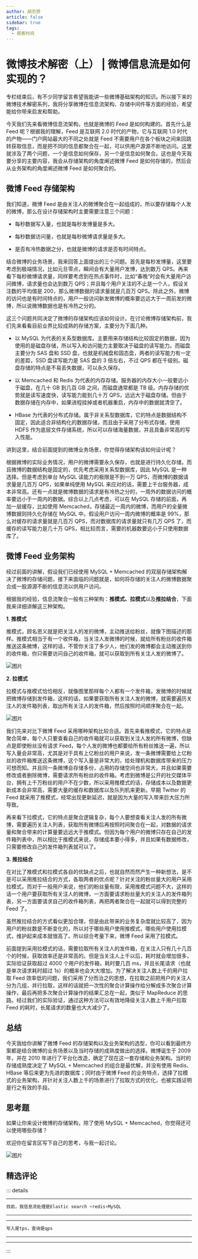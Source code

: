 ```yaml
--- 
author: 胡忠想
article: false
sidebar: true
tags: 
  - 极客时间 
--- 
```

#         微博技术解密（上） | 微博信息流是如何实现的？      
专栏结束后，有不少同学留言希望我能讲一些微博基础架构的知识。所以接下来的微博技术解密系列，我将分享微博在信息流架构、存储中间件等方面的经验，希望能给你带来启发和帮助。
<span class="orange">今天我们先来看微博信息流架构，也就是微博的 Feed 是如何构建的。</span>首先什么是 Feed 呢？根据我的理解，Feed 是互联网 2.0 时代的产物，它与互联网 1.0 时代的产物——门户网站最大的不同之处就是 Feed 不需要用户在各个板块之间来回跳转获取信息，而是把不同的信息都聚合在一起，可以供用户源源不断地访问。这里就涉及了两个问题，一个是信息如何保存，另一个是信息如何聚合。这也是今天我要分享的主要内容，我会从存储架构的角度阐述微博 Feed 是如何存储的，然后会从业务架构的角度阐述微博 Feed 是如何聚合的。
## 微博 Feed 存储架构
我们知道，微博 Feed 是由关注人的微博聚合在一起组成的，所以要存储每个人发的微博，那么在设计存储架构时主要需要注意三个问题：
- 每秒数据写入量，也就是每秒发博量是多大。
- 每秒数据访问量，也就是每秒微博请求量是多大。
- 是否有冷热数据之分，也就是微博的请求是否有时间特点。
结合微博的业务场景，我来回答上面提出的三个问题。首先是每秒发博量，这里要考虑到极端情况，比如元旦零点，瞬间会有大量用户发博，达到数万 QPS。再来看下每秒微博请求量，同样要考虑到在热点事件时，比如“春晚”时会有大量用户访问微博，请求量也会达到数万 QPS；并且每个用户关注的不止是一个人，假设关注数的平均值是 200，那么微博数据的请求量就是几百万 QPS。除此之外，微博的访问也是有时间特点的，用户一般访问新发微博的概率要远远大于一周前发的微博，所以说微博数据也是有冷热之分的。
这三个问题共同决定了微博的存储架构应该如何设计。在讨论微博存储架构前，我们先来看看目前业界比较成熟的存储方案，主要分为下面几种。
- 以 MySQL 为代表的关系型数据库。主要用来存储结构比较固定的数据，因为使用的是磁盘存储，所以写入和访问能力主要取决于磁盘的读写能力。而磁盘主要分为 SAS 盘和 SSD 盘，也就是机械盘和固态盘，两者的读写能力有一定的差距，SSD 盘读写能力是 SAS 盘的 3 倍左右，不过 QPS 都在千级别。磁盘存储的特点是不易丢失数据，可以永久保存。
- 以 Memcached 和 Redis 为代表的内存存储。服务器的内存大小一般要远小于磁盘，在几十 GB 到几百 GB 之间，而磁盘通常都是 TB 级。内存存储的优势就是读写速度快，读写能力能到几十万 QPS，远远大于磁盘存储。但由于数据存储在内存中，如果进程挂掉或者机器重启，内存中的数据就清空了。
- HBase 为代表的分布式存储。属于非关系型数据库，它的特点是数据结构不固定，因此适合非结构化的数据存储，而且由于采用了分布式存储，使用 HDFS 作为底层文件存储系统，所以可以存储海量数据，并且具备非常高的写入性能。
讲到这里，结合前面提到的微博业务场景，你觉得存储架构该如何设计呢？
根据微博的实际业务情况，用户的微博需要永久保存，也就是进行持久化存储，而且微博的数据结构是固定的，优先考虑采用关系型数据库，因此 MySQL 是一种选择。但是考虑到单台 MySQL 读能力的极限是不到一万 QPS，而微博的数据请求量是几百万 QPS，如果单纯使用 MySQL 来应对的话，需要上千台服务器，成本非常高。还有一点就是微博数据的请求是有冷热之分的，一周外的数据访问的概率要远小于一周内的数据。综合以上几点考虑，可以在 MySQL 存储的前面，再加一层缓存，比如使用 Memcached，存储最近一周内的微博，而用户的全量微博数据则持久化存储在 MySQL 中。假设用户访问一周内微博的概率是 99%，那么对缓存的请求量就是几百万 QPS，而对数据库的请求量就只有几万 QPS 了，而缓存的读写能力是几十万 QPS，相比较而言，需要的机器数要远小于只使用数据库了。
## 微博 Feed 业务架构
经过前面的讲解，假设我们已经使用 MySQL  +  Memcached 的双层存储架构解决了微博的存储问题，接下来面临的问题就是，如何将存储的关注人的微博数据聚合成一股源源不断的信息流以供用户访问。
根据我的经验，信息流聚合一般有三种架构：<strong>推模式、拉模式</strong>以及<strong>推拉结合</strong>，下面我来详细讲解这三种架构。
<strong>1. 推模式</strong>
推模式，顾名思义就是把关注人的发的微博，主动推送给粉丝，就像下图描述的那样。推模式相当于有一个收件箱，当关注人发微博的时候，就给所有粉丝的收件箱推送这条微博，这样的话，不管你关注了多少人，他们发的微博都会主动推送到你的收件箱，你只需要访问自己的收件箱，就可以获取到所有关注人发的微博了。
![图片](https://static001.geekbang.org/resource/image/35/f3/355aefd37d002b5c0377c01b330b81f3.png)
<strong>2. 拉模式</strong>
拉模式与推模式恰恰相反，就像图里那样每个人都有一个发件箱，发微博的时候就把微博存储到发件箱，这样的话，如果要获取所有关注人发的微博，就需要遍历关注人的发件箱列表，取出所有关注人的发件箱，然后按照时间顺序聚合在一起。
![图片](https://static001.geekbang.org/resource/image/c2/1e/c2a9f7b3c71f58ad77dd185b7d045c1e.png)
我们先来对比下微博 Feed 采用哪种架构比较合适。首先来看推模式，它的特点是聚合简单，每个人只要查看自己的收件箱就可以获取到关注人发的所有微博，但缺点是即使粉丝没有请求 Feed，每个人发的微博也都要给所有粉丝推送一遍，所以写入量会非常高，尤其是对于具有上亿粉丝的用户来说，发一条微博需要给上亿粉丝的收件箱推送这条微博，这个写入量是非常大的，给处理机和数据库带来的压力可想而知。并且同一条微博会存储多份，占用的存储空间也非常大，并且如果需要修改或者删除微博，需要请求所有粉丝的收件箱。考虑到微博是公开的社交媒体平台，拥有上千万粉丝的用户不在少数，所以采用推模式的话，存储成本以及数据更新成本会非常高，需要大量的缓存和数据库以及队列机来更新。早期 Twitter 的 Feed 就采用了推模式，经常出现更新延迟，就是因为大量的写入带来巨大压力所导致。
再来看下拉模式，它的特点是聚合逻辑复杂，每个人要想查看关注人发的所有微博，需要遍历关注人列表，获取所有微博后再按照时间聚合在一起，对数据的请求量和聚合带来的计算量要远远大于推模式。但因为每个用户的微博只存在自己的发件箱列表中，所以相比于推模式来说，存储成本要小得多，并且如果有数据修改，只需要修改自己的发件箱列表就可以了。
<strong>3. 推拉结合</strong>
在对比了推模式和拉模式各自的优缺点之后，也就自然而然产生一种新想法，是不是可以采用推拉结合的方式，各取两者的优点呢？针对关注的粉丝量大的用户采用拉模式，而对于一般用户来说，他们的粉丝量有限，采用推模式问题不大，这样的话一个用户要获取所有关注人的微博，一方面要请求粉丝量大的关注人的发件箱列表，另一方面要请求自己的收件箱列表，再把两者聚合在一起就可以得到完整的 Feed 了。
虽然推拉结合的方式看似更加合理，但是由此带来的业务复杂度就比较高了，因为用户的粉丝数是不断变化的，所以对于哪些用户使用推模式，哪些用户使用拉模式，维护起来成本就很高了。所以综合考量下来，微博 Feed 采用了拉模式。
前面提到采用拉模式的话，需要拉取所有关注人的发件箱，在关注人只有几十几百个的时候，获取效率还是非常高的。但是当关注人上千以后，耗时就会增加很多，实际验证获取超过 4000 个用户的发件箱，耗时要几百 ms，并且长尾请求（也就是单次请求耗时超过 1s）的概率也会大大增加。为了解决关注人数上千的用户拉取 Feed 效率低的问题，我们采用了分而治之的思想，在拉取之前把用户的关注人分为几组，并行拉取，这样的话就把一次性的聚合计算操作给分解成多次聚合计算操作，最后再把多次聚合计算操作的结果汇总在一起，类似于 MapReduce 的思路。经过我们的实际验证，通过这种方法可以有效地降级关注人数上千用户拉取 Feed 的耗时，长尾请求的数量也大大减少了。
## 总结
今天我给你讲解了微博 Feed 的存储架构以及业务架构的选型，你可以看到最终方案都是结合微博的业务场景以及当时存储的成熟度做出的选择。微博诞生于 2009 年，并在 2010 年进行了平台化改造，确定了现在这一套存储和业务架构。当时的存储成熟度决定了 MySQL  +  Memcached 的组合是最优解，并没有使用 Redis、HBase 等后来更为先进的数据库；同时由于微博 Feed 的业务特点，选择了拉模式的业务架构，并针对关注人数上千的场景进行了拉取方式的优化，也被实践证明是行之有效的手段。
## 思考题
如果让你来设计微博的存储架构，除了使用 MySQL  +  Memcached，你觉得还可以使用哪些存储？
欢迎你在留言区写下自己的思考，与我一起讨论。
![图片](https://static001.geekbang.org/resource/image/0e/0d/0ebd1c14df55ba132bc8c8aaa558ef0d.jpg)
精选评论 
 ------- 
 ::: details 
<a style='font-size:1.5em;font-weight:bold'></a> 


 ----- 
<a style='font-size:1.5em;font-weight:bold'></a> 


 ```java 
目前，我信息流处理是Elastic search +redis+MySQL
```
 ----- 
<a style='font-size:1.5em;font-weight:bold'></a> 


 ----- 
<a style='font-size:1.5em;font-weight:bold'></a> 


 ```java 
写入是tps，查询是qps
```
 ----- 
<a style='font-size:1.5em;font-weight:bold'></a> 


 ----- 
:::